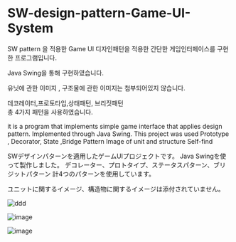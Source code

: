 # SW-design-pattern-Game-UI-System
SW pattern 을 적용한 Game UI 
디자인패턴을 적용한 간단한 게임인터페이스를 구현한 프로그램입니다.

Java Swing을 통해 구현하였습니다.

유닛에 관한 이미지 , 구조물에 관한 이미지는 첨부되어있지 않습니다.

데코레이터,프로토타입,상태패턴, 브리짓패턴  
총 4가지 패턴을 사용하였습니다.

it is a program that implements simple game interface that applies design pattern.
Implemented through Java Swing.
This project was used Prototype , Decorator, State ,Bridge Pattern
Image of unit and structure Self-find

SWデザインパターンを適用したゲームUIプロジェクトです。
Java Swingを使って製作しました。
デコレーター、プロトタイプ、ステータスパターン、ブリジットパターン
計4つのパターンを使用しています。

ユニットに関するイメージ、構造物に関するイメージは添付されていません。

![ddd](https://user-images.githubusercontent.com/72744580/96365829-4f5d5400-117e-11eb-8238-d0eede689d75.PNG)

![image](https://github.com/JH-Ko76/SW-design-pattern-Game-UI-System/assets/72744580/3b1630c8-ee9d-4bb5-828a-57c3ccc43f9b)

![image](https://github.com/JH-Ko76/SW-design-pattern-Game-UI-System/assets/72744580/685f4ec1-4b62-4b99-9633-3d8c9a968e7c)

